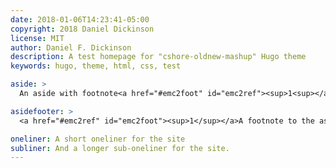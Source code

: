 ```yaml
---
date: 2018-01-06T14:23:41-05:00
copyright: 2018 Daniel Dickinson
license: MIT
author: Daniel F. Dickinson
description: A test homepage for "cshore-oldnew-mashup" Hugo theme
keywords: hugo, theme, html, css, test

aside: >
  An aside with footnote<a href="#emc2foot" id="emc2ref"><sup>1<sup></a>

asidefooter: >
  <a href="#emc2ref" id="emc2foot"><sup>1</sup></a>A footnote to the aside.

oneliner: A short oneliner for the site
subliner: And a longer sub-oneliner for the site.
---
```

